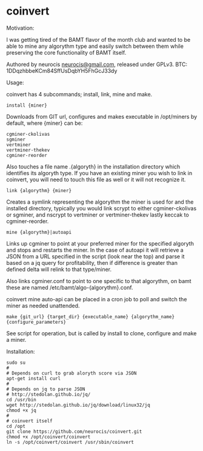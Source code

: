 coinvert
========

Motivation:

I was getting tired of the BAMT flavor of the month club and wanted to be able to mine any algorythm type and easily switch between them while preserving the core functionality of BAMT itself.

Authored by neurocis <neurocis@gmail.com>, released under GPLv3.
BTC: 1DDqzhbbeKCm84SffUsDqbYH5FhGcJ33dy


Usage:

coinvert has 4 subcommands; install, link, mine and make.

    install {miner}

Downloads from GIT url, configures and makes executable in /opt/miners by default, where {miner} can be:

    cgminer-ckolivas
    sgminer
    vertminer
    vertminer-thekev
    cgminer-reorder

Also touches a file name .{algoryth} in the installation directory which identifies its algoryth type. If you have an existing miner you wish to link in coinvert, you will need to touch this file as well or it will not recognize it.

    link {algorythm} {miner}

Creates a symlink representing the algorythm the miner is used for and the installed directory, typically you would link scrypt to either cgminer-ckolivas or sgminer, and nscrypt to vertminer or vertminer-thekev lastly keccak to cgminer-reorder.

    mine {algorythm}|autoapi

Links up cgminer to point at your preferred miner for the specified algoryth and stops and restarts the miner. In the case of autoapi it will retrieve a JSON from a URL specified in the script (look near the top) and parse it based on a jq query for profitability, then if difference is greater than defined delta will relink to that type/miner.
    
Also links cgminer.conf to point to one specific to that algorythm, on bamt these are named /etc/bamt/algo-{algorythm}.conf.

coinvert mine auto-api can be placed in a cron job to poll and switch the miner as needed unattended.

    make {git_url} {target_dir} {executable_name} {algorythm_name} {configure_parameters}

See script for operation, but is called by install to clone, configure and make a miner.

Installation:

    sudo su
    #
    # Depends on curl to grab aloryth score via JSON
    apt-get install curl
    #
    # Depends on jq to parse JSON
    # http://stedolan.github.io/jq/
    cd /usr/bin
    wget http://stedolan.github.io/jq/download/linux32/jq
    chmod +x jq
    #
    # coinvert itself
    cd /opt
    git clone https://github.com/neurocis/coinvert.git
    chmod +x /opt/coinvert/coinvert
    ln -s /opt/coinvert/coinvert /usr/sbin/coinvert

